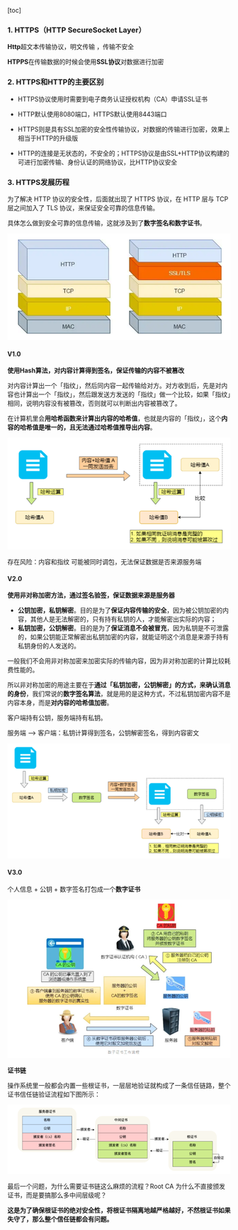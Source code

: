 [toc]

### 1. HTTPS（HTTP SecureSocket Layer）

**Http**超⽂本传输协议，明⽂传输 ，传输不安全

**HTPPS**在传输数据的时候会使用**SSL协议**对数据进⾏加密



### 2. HTTPS和HTTP的主要区别

- HTTPS协议使⽤时需要到电⼦商务认证授权机构（CA）申请SSL证书

- HTTP默认使⽤8080端⼝，HTTPS默认使⽤8443端⼝

- HTTPS则是具有SSL加密的安全性传输协议，对数据的传输进⾏加密，效果上相当于HTTP的升级版

- HTTP的连接是⽆状态的，不安全的；HTTPS协议是由SSL+HTTP协议构建的可进⾏加密传输、身份认证的⽹络协议，⽐HTTP协议安全



### 3. HTTPS发展历程

为了解决 HTTP 协议的安全性，后面就出现了 HTTPS 协议，在 HTTP 层与 TCP 层之间加入了 TLS 协议，来保证安全可靠的信息传输。

具体怎么做到安全可靠的信息传输，这就涉及到了**数字签名和数字证书**。

![image-20210729094127403](images/image-20210729094127403.png)



#### V1.0

**使用Hash算法，对内容计算得到签名，保证传输的内容不被篡改**

对内容计算出一个「指纹」，然后同内容一起传输给对方。对方收到后，先是对内容也计算出一个「指纹」，然后跟发送方发送的「指纹」做一个比较，如果「指纹」相同，说明内容没有被篡改，否则就可以判断出内容被篡改了。

在计算机里会**用哈希函数来计算出内容的哈希值**，也就是内容的「指纹」，这个**内容的哈希值是唯一的，且无法通过哈希值推导出内容**。

![image-20210729093836445](images/image-20210729093836445.png)

存在风险：内容和指纹 可能被同时调包，无法保证数据是否来源服务端

#### V2.0

**使用非对称加密方法，通过签名验签，保证数据来源是服务器**

- **公钥加密，私钥解密**。目的是为了**保证内容传输的安全**，因为被公钥加密的内容，其他人是无法解密的，只有持有私钥的人，才能解密出实际的内容；
- **私钥加密，公钥解密**。目的是为了**保证消息不会被冒充**，因为私钥是不可泄露的，如果公钥能正常解密出私钥加密的内容，就能证明这个消息是来源于持有私钥身份的人发送的。

一般我们不会用非对称加密来加密实际的传输内容，因为非对称加密的计算比较耗费性能的。

所以非对称加密的用途主要在于**通过「私钥加密，公钥解密」的方式，来确认消息的身份**，我们常说的**数字签名算法**，就是用的是这种方式，不过私钥加密内容不是内容本身，而是**对内容的哈希值加密**。

客户端持有公钥，服务端持有私钥。

服务端 —> 客户端：私钥计算得到签名，公钥解密签名，得到内容密文

![image-20210729111607169](images/image-20210729111607169.png)





#### V3.0

个人信息 + 公钥 + 数字签名打包成一个**数字证书**

![image-20210802092726784](images/image-20210802092726784.png)

**证书链**

操作系统里一般都会内置一些根证书，一层层地验证就构成了一条信任链路，整个证书信任链验证流程如下图所示：

![image-20210802093155466](images/image-20210802093155466.png)

最后一个问题，为什么需要证书链这么麻烦的流程？Root CA 为什么不直接颁发证书，而是要搞那么多中间层级呢？

**这是为了确保根证书的绝对安全性，将根证书隔离地越严格越好，不然根证书如果失守了，那么整个信任链都会有问题。**

